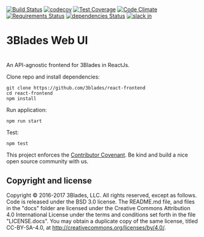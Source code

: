 [![Build Status](https://travis-ci.org/3Blades/react-frontend.svg?branch=master)](https://travis-ci.org/3Blades/react-frontend)
[![codecov](https://codecov.io/gh/3Blades/react-frontend/branch/master/graph/badge.svg)](https://codecov.io/gh/3Blades/react-frontend)
[![Test Coverage](https://codeclimate.com/repos/58516230a39c863210001110/badges/152b1f665b5dc7101b54/coverage.svg)](https://codeclimate.com/repos/58516230a39c863210001110/coverage)
[![Code Climate](https://codeclimate.com/repos/58516230a39c863210001110/badges/152b1f665b5dc7101b54/gpa.svg)](https://codeclimate.com/repos/58516230a39c863210001110/feed)
[![Requirements Status](https://requires.io/github/3Blades/react-frontend/requirements.svg?branch=drag-and-drop)](https://requires.io/github/3Blades/react-frontend/requirements/?branch=drag-and-drop)
[![dependencies Status](https://david-dm.org/3blades/react-frontend/status.svg)](https://david-dm.org/3blades/react-frontend)
[![slack in](https://slackin-tkscnxhpky.now.sh/badge.svg)](https://slackin-tkscnxhpky.now.sh/)

# 3Blades Web UI
#
An API-agnostic frontend for 3Blades in ReactJs.

Clone repo and install dependencies:

    git clone https://github.com/3blades/react-frontend
    cd react-frontend
    npm install

Run application:

    npm run start

Test:

    npm test

This project enforces the [Contributor Covenant](./CODE_OF_CONDUCT.md). Be kind
and build a nice open source community with us.

## Copyright and license

Copyright © 2016-2017 3Blades, LLC. All rights reserved, except as follows. Code
is released under the BSD 3.0 license. The README.md file, and files in the
"docs" folder are licensed under the Creative Commons Attribution 4.0
International License under the terms and conditions set forth in the file
"LICENSE.docs". You may obtain a duplicate copy of the same license, titled
CC-BY-SA-4.0, at http://creativecommons.org/licenses/by/4.0/.
